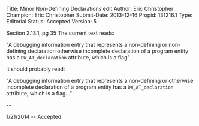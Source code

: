 Title:       Minor Non-Defining Declarations edit
Author:      Eric Christopher
Champion:    Eric Christopher
Submit-Date: 2013-12-16
Propid:      131216.1
Type:        Editorial
Status:      Accepted
Version:     5

Section 2.13.1, pg 35
The current text reads:

"A debugging information entry that represents a non-defining or non-defining
declaration otherwise incomplete declaration of a program entity has a
`DW_AT_declaration` attribute, which is a flag"

it should probably read:

"A debugging information entry that represents a non-defining or otherwise 
incomplete declaration of a program entity has a `DW_AT_declaration` attribute, 
which is a flag..."

--

1/21/2014 -- Accepted.

